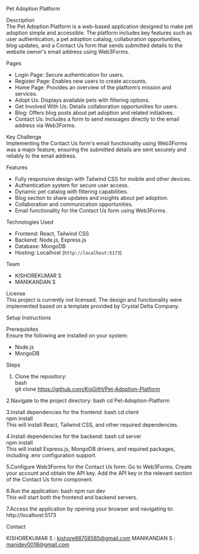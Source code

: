 Pet Adoption Platform  

Description  
The Pet Adoption Platform is a web-based application designed to make pet adoption simple and accessible. The platform includes key features such as user authentication, a pet adoption catalog, collaboration opportunities, blog updates, and a Contact Us form that sends submitted details to the website owner's email address using Web3Forms.  

Pages  
- Login Page: Secure authentication for users.  
- Register Page: Enables new users to create accounts.  
- Home Page: Provides an overview of the platform’s mission and services.  
- Adopt Us: Displays available pets with filtering options.  
- Get Involved With Us: Details collaboration opportunities for users.  
- Blog: Offers blog posts about pet adoption and related initiatives.  
- Contact Us: Includes a form to send messages directly to the email address via Web3Forms.  

Key Challenge  
Implementing the Contact Us form's email functionality using Web3Forms was a major feature, ensuring the submitted details are sent securely and reliably to the email address.  

Features  
- Fully responsive design with Tailwind CSS for mobile and other devices.  
- Authentication system for secure user access.  
- Dynamic pet catalog with filtering capabilities.  
- Blog section to share updates and insights about pet adoption.  
- Collaboration and communication opportunities.  
- Email functionality for the Contact Us form using Web3Forms.  

Technologies Used  
- Frontend: React, Tailwind CSS  
- Backend: Node.js, Express.js  
- Database: MongoDB  
- Hosting: Localhost (`http://localhost:5173`)  

Team  
- KISHOREKUMAR S
- MANIKANDAN S 

License  
This project is currently not licensed. The design and functionality were implemented based on a template provided by Crystal Delta Company.  

Setup Instructions  

Prerequisites  
Ensure the following are installed on your system:  
- Node.js  
- MongoDB  

Steps  
1. Clone the repository:  
   bash  
   git clone https://github.com/KisGitH/Pet-Adoption-Platform  

2.Navigate to the project directory:
    bash
    cd Pet-Adoption-Platform  

3.Install dependencies for the frontend:
    bash
    cd client  
    npm install  
    This will install React, Tailwind CSS, and other required dependencies.

4.Install dependencies for the backend:
    bash
    cd server  
    npm install  
    This will install Express.js, MongoDB drivers, and required packages, including .env configuration support.

5.Configure Web3Forms for the Contact Us form:
    Go to Web3Forms.
    Create your account and obtain the API key.
    Add the API key in the relevant section of the Contact Us form component.

6.Run the application:
    bash
    npm run dev  
    This will start both the frontend and backend servers.

7.Access the application by opening your browser and navigating to: http://localhost:5173  



Contact

KISHOREKUMAR S : kishore88708585@gmail.com
MANIKANDAN S   : manidev0018@gmail.com




